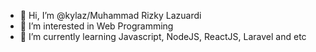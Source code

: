 - 👋 Hi, I’m @kylaz/Muhammad Rizky Lazuardi
- 👀 I’m interested in Web Programming
- 🌱 I’m currently learning Javascript, NodeJS, ReactJS, Laravel and etc
<!-- - 💞️ I’m looking to collaborate on ...
- 📫 How to reach me ...
 -->
<!---
kylaz/kylaz is a ✨ special ✨ repository because its `README.md` (this file) appears on your GitHub profile.
You can click the Preview link to take a look at your changes.
--->
